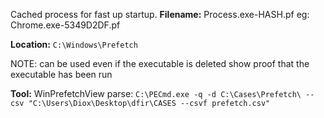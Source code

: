 Cached process for fast up startup.
**Filename:** Process.exe-HASH.pf
	eg: Chrome.exe-5349D2DF.pf

**Location:**
`C:\Windows\Prefetch`

NOTE: can be used even if the executable is deleted
show proof that the executable has been run


**Tool:**
WinPrefetchView
parse:
`C:\PECmd.exe -q -d C:\Cases\Prefetch\ --csv "C:\Users\Diox\Desktop\dfir\CASES --csvf prefetch.csv"`